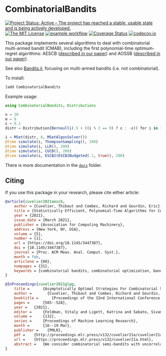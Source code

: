 # CombinatorialBandits

[![Project Status: Active – The project has reached a stable, usable state and is being actively developed.](http://www.repostatus.org/badges/latest/active.svg)](http://www.repostatus.org/#active)
[![The MIT License](https://img.shields.io/badge/license-MIT-brightgreen.svg?style=flat)](http://opensource.org/licenses/MIT)
[![example workflow](https://github.com/dourouc05/CombinatorialBandits.jl/actions/workflows/GitHubCI.yml/badge.svg)](https://github.com/dourouc05/CombinatorialBandits.jl/actions/workflows/GitHubCI.yml/)
[![Coverage Status](https://coveralls.io/repos/dourouc05/CombinatorialBandits.jl/badge.svg?branch=master&service=github)](https://coveralls.io/github/dourouc05/CombinatorialBandits.jl?branch=master)
[![codecov.io](http://codecov.io/github/dourouc05/CombinatorialBandits.jl/coverage.svg?branch=master)](http://codecov.io/github/dourouc05/CombinatorialBandits.jl?branch=master)

This package implements several algorithms to deal with combinatorial multi-armed bandit (CMAB), including the first polynomial-time optimum-regret algorithms: AESCB ([described in our paper](https://arxiv.org/abs/2002.07258)) and AOSSB ([described in our paper](http://proceedings.mlr.press/v132/cuvelier21a/cuvelier21a.pdf)).

See also [Bandits.jl](https://github.com/rawls238/Bandits.jl), focusing on multi-armed bandits (i.e. not combinatorial).

To install:

```julia
]add CombinatorialBandits
```

Example usage:

```julia
using CombinatorialBandits, Distributions

n = 20
m = 8
ε = 0.1
distr = Distribution[Bernoulli(.5 + ((i % 3 == 0) ? ε : -ε)) for i in 1:n]

i = MSet(distr, 8, MSetAlgosSolver())
@time simulate(i, ThompsonSampling(), 200)
@time simulate(i, LLR(), 200)
@time simulate(i, CUCB(), 200)
@time simulate(i, ESCB2(ESCB2Budgeted(.1, true)), 200)
```

There is more documentation in the [`docs`](https://github.com/dourouc05/CombinatorialBandits.jl/tree/master/docs) folder.

## Citing

If you use this package in your research, please cite either article: 

```bibtex
@article{cuvelier2021aescb,
    author = {Cuvelier, Thibaut and Combes, Richard and Gourdin, Eric},
    title = {Statistically Efficient, Polynomial-Time Algorithms for Combinatorial Semi-Bandits},
    year = {2021},
    issue_date = {March 2021},
    publisher = {Association for Computing Machinery},
    address = {New York, NY, USA},
    volume = {5},
    number = {1},
    url = {https://doi.org/10.1145/3447387},
    doi = {10.1145/3447387},
    journal = {Proc. ACM Meas. Anal. Comput. Syst.},
    month = feb,
    articleno = {09},
    numpages = {31},
    keywords = {combinatorial bandits, combinatorial optimization, bandits}
}

@InProceedings{cuvelier2021glpg,
    title = 	 {Asymptotically Optimal Strategies For Combinatorial Semi-Bandits in Polynomial Time},
    author =       {Cuvelier, Thibaut and Combes, Richard and Gourdin, Eric},
    booktitle = 	 {Proceedings of the 32nd International Conference on Algorithmic Learning Theory},
    pages = 	 {505--528},
    year = 	 {2021},
    editor = 	 {Feldman, Vitaly and Ligett, Katrina and Sabato, Sivan},
    volume = 	 {132},
    series = 	 {Proceedings of Machine Learning Research},
    month = 	 {16--19 Mar},
    publisher =    {PMLR},
    pdf = 	 {http://proceedings.mlr.press/v132/cuvelier21a/cuvelier21a.pdf},
    url = 	 {https://proceedings.mlr.press/v132/cuvelier21a.html},
    abstract = 	 {We consider combinatorial semi-bandits with uncorrelated Gaussian rewards. In this article, we propose the first method, to the best of our knowledge, that enables to compute the solution of the Graves-Lai optimization problem in polynomial time for many combinatorial structures of interest. In turn, this immediately yields the first known approach to implement asymptotically optimal algorithms in polynomial time for combinatorial semi-bandits. }
}
